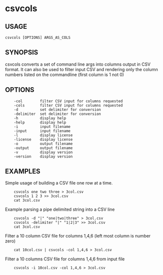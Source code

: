 
# csvcols

## USAGE

    csvcols [OPTIONS] ARGS_AS_COLS

## SYNOPSIS

csvcols converts a set of command line args into columns output in CSV format.
It can also be used to filter input CSV and rendering only the column numbers
listed on the commandline (first column is 1 not 0)

## OPTIONS

```
    -col        filter CSV input for columns requested
    -cols       filter CSV input for columns requested
    -d          set delimiter for conversion
    -delimiter  set delimiter for conversion
    -h          display help
    -help       display help
    -i          input filename
    -input      input filename
    -l          display license
    -license    display license
    -o          output filename
    -output     output filename
    -v          display version
    -version    display version
```

## EXAMPLES

Simple usage of building a CSV file one row at a time.

```shell
    csvcols one two three > 3col.csv
    csvcols 1 2 3 >> 3col.csv
    cat 3col.csv
```

Example parsing a pipe delimited string into a CSV line

```shell
    csvcols -d "|" "one|two|three" > 3col.csv
    csvcols -delimiter "|" "1|2|3" >> 3col.csv
    cat 3col.csv
```

Filter a 10 column CSV file for columns 1,4,6 (left most column is number zero)

```shell
    cat 10col.csv | csvcols -col 1,4,6 > 3col.csv
```

Filter a 10 columns CSV file for columns 1,4,6 from input file

```shell
    csvcols -i 10col.csv -col 1,4,6 > 3col.csv
```


